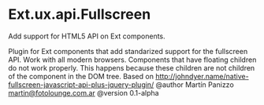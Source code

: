 Ext.ux.api.Fullscreen
=====================

Add support for HTML5 API on Ext components.


Plugin for Ext components that add standarized support for the fullscreen API. 
Work with all modern browsers.
Components that have floating children do not work properly. 
This happens because these children are not children of the component in the DOM tree.
Based on http://johndyer.name/native-fullscreen-javascript-api-plus-jquery-plugin/
  @author Martín Panizzo <martin@fotolounge.com.ar>
  @version 0.1-alpha
 
